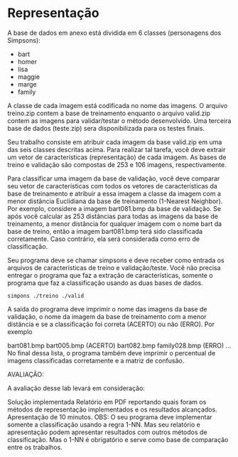 # Representação

A base de dados em anexo está dividida em 6 classes (personagens dos Simpsons):

* bart
* homer
* lisa
* maggie
* marge
* family

A classe de cada imagem está codificada no nome das imagens. O arquivo treino.zip contem a base de treinamento enquanto o arquivo valid.zip contem as imagens para validar/testar o método desenvolvido. Uma terceira base de dados (teste.zip) sera disponibilizada para os testes finais.

Seu trabalho consiste em atribuir cada imagem da base valid.zip em uma das seis classes descritas acima. Para realizar tal tarefa, você deve extrair um vetor de características (representação) de cada imagem. As bases de treino e validação são compostas de 253 e 106 imagens, respectivamente.

Para classificar uma imagem da base de validação, você deve comparar seu vetor de características com todos os vetores de características da base de treinamento e atribuir a essa imagem a  classe da imagem com a menor distância Euclidiana da base de treinamento (1-Nearest Neighbor). Por exemplo, considere a imagem bart081.bmp da base de validação. Se após você calcular as 253 distâncias para todas as imagens da base de treinamento, a menor distância for qualquer imagem com o nome bart da base de treino, então a imagem bart081.bmp terá sido classificada corretamente. Caso contrário, ela será considerada como erro de classificação. 

Seu programa deve se chamar simpsons  e deve receber como entrada os arquivos de características de treino e validação/teste. Você não precisa entregar o programa que faz a extração de características, somente o programa que faz a classificação usando as duas bases de dados.

`simpons ./treino ./valid`

A saída do programa deve imprimir o nome das imagens da base de validação, o nome da imagem da base de treinamento com a menor distância e se a classificação foi correta (ACERTO) ou não (ERRO). Por exemplo

bart081.bmp bart005.bmp (ACERTO)
bart082.bmp family028.bmp (ERRO)
...
No final dessa lista, o programa também deve imprimir o percentual de imagens classificadas corretamente e a matriz de confusão.

AVALIAÇÃO:

A avaliação desse lab levará em consideração:

Solução implementada 
Relatório em PDF reportando quais foram os métodos de representação implementados e os resultados alcançados. 
Apresentação de 10 minutos.
OBS: O seu programa deve implementar somente a classificação usando a regra 1-NN. Mas seu relatório e apresentação podem apresentar resultados com outros métodos de classificação. Mas o 1-NN é obrigatório e serve como base de comparação entre os trabalhos.